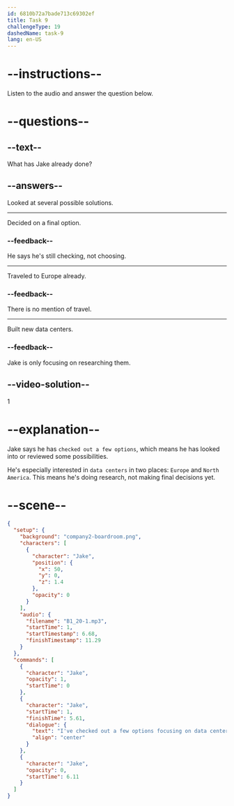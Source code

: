 ```yaml
---
id: 6810b72a7bade713c69302ef
title: Task 9
challengeType: 19
dashedName: task-9
lang: en-US
---
```


<!-- (audio) Jake: I've checked out a few options focusing on data centers in Europe and North America. -->

# --instructions--

Listen to the audio and answer the question below.

# --questions--

## --text--

What has Jake already done?

## --answers--

Looked at several possible solutions.

---

Decided on a final option.

### --feedback--

He says he's still checking, not choosing.

---

Traveled to Europe already.

### --feedback--

There is no mention of travel.

---

Built new data centers.

### --feedback--

Jake is only focusing on researching them.

## --video-solution--

1

# --explanation--

Jake says he has `checked out a few options`, which means he has looked into or reviewed some possibilities.

He's especially interested in `data centers` in two places: `Europe` and `North America`. This means he's doing research, not making final decisions yet.

# --scene--

```json
{
  "setup": {
    "background": "company2-boardroom.png",
    "characters": [
      {
        "character": "Jake",
        "position": {
          "x": 50,
          "y": 0,
          "z": 1.4
        },
        "opacity": 0
      }
    ],
    "audio": {
      "filename": "B1_20-1.mp3",
      "startTime": 1,
      "startTimestamp": 6.68,
      "finishTimestamp": 11.29
    }
  },
  "commands": [
    {
      "character": "Jake",
      "opacity": 1,
      "startTime": 0
    },
    {
      "character": "Jake",
      "startTime": 1,
      "finishTime": 5.61,
      "dialogue": {
        "text": "I've checked out a few options focusing on data centers in Europe and North America.",
        "align": "center"
      }
    },
    {
      "character": "Jake",
      "opacity": 0,
      "startTime": 6.11
    }
  ]
}
```

